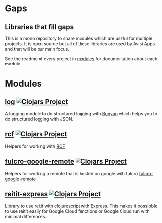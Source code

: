 # Gaps
## Libraries that fill gaps

This is a mono repository to share modules which are useful for multiple projects. It is open source but all of these
libraries are used by Avisi Apps and that will be our main focus.

See the readme of every project in [modules](modules) for documentation about each module.

# Modules
## [log](modules/log/README.md) [![Clojars Project](https://img.shields.io/clojars/v/com.avisi-apps.gaps/log.svg)](https://clojars.org/com.avisi-apps.gaps/log)
A logging module to do structured logging with [Bunyan](https://github.com/trentm/node-bunyan#readme) which helps you to do structured logging with JSON.

## [rcf](modules/rcf/README.md) [![Clojars Project](https://img.shields.io/clojars/v/com.avisi-apps.gaps/rcf.svg)](https://clojars.org/com.avisi-apps.gaps/rcf)
Helpers for working with [RCF](https://github.com/hyperfiddle/rcf)

## [fulcro-google-remote](modules/fulcro-google-remote/README.md) [![Clojars Project](https://img.shields.io/clojars/v/com.avisi-apps.gaps/fulcro-google-remote.svg)](https://clojars.org/com.avisi-apps.gaps/fulcro-google-remote)
Helpers for working a remote that is hosted on google with fulcro [fulcro-google-remote](https://github.com/hyperfiddle/fulcro-google-remote)

## [reitit-express](modules/reitit-express/README.md) [![Clojars Project](https://img.shields.io/clojars/v/com.avisi-apps.gaps/reitit-express.svg)](https://clojars.org/com.avisi-apps.gaps/reitit-express)
Library to use reitit with clojurescript with [Express](http://expressjs.com). This makes it possibble to use reitit easily
for Google Cloud functions or Google Cloud run with minimal differences.
